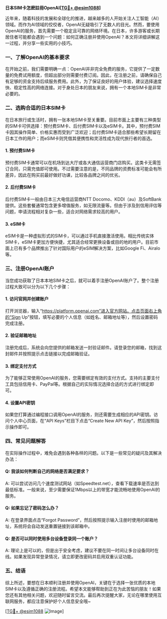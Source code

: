 **日本SIM卡怎麽註冊OpenAI[[TG💪+ @esim1088](https://t.me/s/esim1088)]**

近年来，随着科技的发展和全球化的推进，越来越多的人开始关注人工智能（AI）领域。而作为AI领域的佼佼者，OpenAI无疑吸引了无数人的目光。然而，要使用OpenAI的服务，首先需要一个稳定且可靠的网络环境。在日本，许多游客或长期居住者可能都会遇到一个问题：如何正确注册并使用OpenAI？本文将详细讲解这一过程，并分享一些实用的小技巧。

### 一、了解OpenAI的基本要求

在开始之前，我们需要明确一点：OpenAI并非完全免费的服务，它提供了一定数量的免费试用额度，但超出部分则需要付费订阅。因此，在注册之前，请确保自己有足够的资金支持后续服务费用。此外，为了保证良好的用户体验，建议选择速度快、稳定性高的网络连接。对于身处日本的朋友来说，拥有一个本地SIM卡是非常必要的。

### 二、选购合适的日本SIM卡

在日本旅行或生活时，拥有一张本地SIM卡至关重要。目前市面上主要有三种类型的SIM卡可供选择：预付费SIM卡、后付费SIM卡以及eSIM卡。其中，预付费SIM卡因其操作简单、价格实惠而受到广泛欢迎；后付费SIM卡适合那些希望长期留在日本工作的用户；而eSIM卡则凭借其便携性和灵活性成为现代旅行者的首选。

#### 1. 预付费SIM卡
预付费SIM卡通常可以在机场到达大厅或各大通信运营商门店购买。这类卡无需签订合同，只需充值即可使用。不过需要注意的是，不同品牌的资费标准可能会有所差异，因此在购买前最好做好功课，比较各品牌之间的优劣。

#### 2. 后付费SIM卡
后付费SIM卡一般由日本三大电信运营商NTT Docomo、KDDI（au）及SoftBank提供。这些套餐通常包含更多增值服务，如无限流量等。但由于涉及到信用评估等问题，申请流程相对复杂一些，适合对网络需求较高的用户。

#### 3. eSIM卡
eSIM卡是一种虚拟形式的SIM卡，可以通过手机直接激活使用。相比传统实体SIM卡，eSIM卡更加方便快捷，尤其适合经常更换设备或目的地的用户。目前市面上已有多个品牌推出了针对国际用户的eSIM解决方案，比如Google Fi、Airalo等。

### 三、注册OpenAI账户

当您成功获取了日本本地SIM卡之后，就可以着手注册OpenAI账户了。整个注册过程大致可以分为以下几个步骤：

#### 1. 访问官网并创建账户
打开浏览器，输入“https://platform.openai.com”进入官方网站。点击页面右上角的“Sign Up”按钮，填写必要的个人信息（如姓名、邮箱地址等），然后设置密码完成注册。

#### 2. 验证邮箱地址
注册完成后，系统会向您提供的邮箱发送一封验证邮件。请登录您的邮箱，找到这封邮件并按照提示点击链接以完成邮箱验证。

#### 3. 绑定支付方式
为了能够正常使用OpenAI的服务，您需要绑定有效的支付方式。支持的主要支付工具包括信用卡、PayPal等。根据自己的实际情况选择合适的方式进行绑定即可。

#### 4. 设置API密钥
如果您打算通过编程接口调用OpenAI的服务，则还需要生成相应的API密钥。访问个人中心页面，在“API Keys”栏目下点击“Create New API Key”，然后按照指示操作即可。

### 四、常见问题解答

在实际操作过程中，难免会遇到各种各样的问题。以下是一些常见的疑问及其解决办法：

#### Q: 我该如何判断自己的网络是否满足要求？
A: 可以尝试访问几个速度测试网站（如Speedtest.net），查看下载速率是否达到最低标准。一般来说，至少需要保证1Mbps以上的带宽才能流畅地使用OpenAI的服务。

#### Q: 如果忘记了密码怎么办？
A: 在登录界面点击“Forgot Password”，然后按照提示输入注册时使用的邮箱地址，系统将会自动发送重置链接到该邮箱中。

#### Q: 是否可以同时使用多台设备登录同一个账户？
A: 理论上是可以的，但是出于安全考虑，建议不要在同一时间让多台设备同时在线。如果发现异常登录情况，请立即更改密码并启用双重认证功能。

### 五、结语

综上所述，要想在日本顺利注册并使用OpenAI，关键在于选择一张优质的本地SIM卡以及遵循正确的注册流程。希望本文能够帮助到正在为此苦恼的朋友！如果您还有其他相关问题，欢迎随时留言交流。最后再次提醒大家，无论在哪里使用互联网服务，都应注意保护好个人信息安全哦~

[[TG💪+ @esim1088](https://t.me/s/esim1088) ![Image](https://i.postimg.cc/4NQfJmqS/Snipaste-2025-05-13-00-14-12.png)]